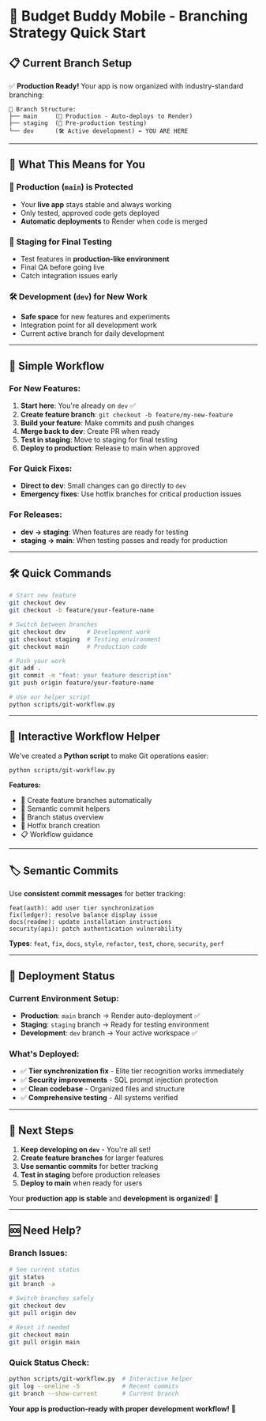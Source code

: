 # 🚀 Budget Buddy Mobile - Branching Strategy Quick Start

## 📋 **Current Branch Setup**

✅ **Production Ready!** Your app is now organized with industry-standard branching:

```
🌳 Branch Structure:
├── main     (🚀 Production - Auto-deploys to Render)
├── staging  (🧪 Pre-production testing)  
└── dev      (🛠️ Active development) ← YOU ARE HERE
```

---

## 🎯 **What This Means for You**

### 🚀 **Production (`main`) is Protected**
- Your **live app** stays stable and always working
- Only tested, approved code gets deployed
- **Automatic deployments** to Render when code is merged

### 🧪 **Staging for Final Testing**
- Test features in **production-like environment** 
- Final QA before going live
- Catch integration issues early

### 🛠️ **Development (`dev`) for New Work**
- **Safe space** for new features and experiments
- Integration point for all development work
- Current active branch for daily development

---

## 🔄 **Simple Workflow**

### **For New Features:**
1. **Start here**: You're already on `dev` ✅
2. **Create feature branch**: `git checkout -b feature/my-new-feature`  
3. **Build your feature**: Make commits and push changes
4. **Merge back to dev**: Create PR when ready
5. **Test in staging**: Move to staging for final testing
6. **Deploy to production**: Release to main when approved

### **For Quick Fixes:**
- **Direct to dev**: Small changes can go directly to `dev`
- **Emergency fixes**: Use hotfix branches for critical production issues

### **For Releases:**
- **dev → staging**: When features are ready for testing
- **staging → main**: When testing passes and ready for production

---

## 🛠️ **Quick Commands**

```bash
# Start new feature
git checkout dev
git checkout -b feature/your-feature-name

# Switch between branches  
git checkout dev      # Development work
git checkout staging  # Testing environment
git checkout main     # Production code

# Push your work
git add .
git commit -m "feat: your feature description"
git push origin feature/your-feature-name

# Use our helper script
python scripts/git-workflow.py
```

---

## 🎨 **Interactive Workflow Helper**

We've created a **Python script** to make Git operations easier:

```bash
python scripts/git-workflow.py
```

**Features:**
- 🔧 Create feature branches automatically
- 📝 Semantic commit helpers  
- 🌳 Branch status overview
- 🚨 Hotfix branch creation
- 📋 Workflow guidance

---

## 🏷️ **Semantic Commits**

Use **consistent commit messages** for better tracking:

```
feat(auth): add user tier synchronization
fix(ledger): resolve balance display issue  
docs(readme): update installation instructions
security(api): patch authentication vulnerability
```

**Types**: `feat`, `fix`, `docs`, `style`, `refactor`, `test`, `chore`, `security`, `perf`

---

## 🚀 **Deployment Status**

### **Current Environment Setup:**
- **Production**: `main` branch → Render auto-deployment ✅
- **Staging**: `staging` branch → Ready for testing environment  
- **Development**: `dev` branch → Your active workspace ✅

### **What's Deployed:**
- ✅ **Tier synchronization fix** - Elite tier recognition works immediately
- ✅ **Security improvements** - SQL prompt injection protection  
- ✅ **Clean codebase** - Organized files and structure
- ✅ **Comprehensive testing** - All systems verified

---

## 🎯 **Next Steps**

1. **Keep developing on `dev`** - You're all set! 
2. **Create feature branches** for larger features
3. **Use semantic commits** for better tracking
4. **Test in staging** before production releases
5. **Deploy to main** when ready for users

Your **production app is stable** and **development is organized**! 🎉

---

## 🆘 **Need Help?**

### **Branch Issues:**
```bash
# See current status
git status
git branch -a

# Switch branches safely  
git checkout dev
git pull origin dev

# Reset if needed
git checkout main
git pull origin main
```

### **Quick Status Check:**
```bash
python scripts/git-workflow.py  # Interactive helper
git log --oneline -5            # Recent commits
git branch --show-current       # Current branch
```

**Your app is production-ready with proper development workflow!** 🚀